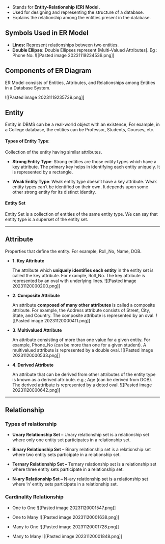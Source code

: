 - Stands for **Entity-Relationship (ER) Model.**
- Used for designing and representing the structure of a database.
- Explains the relationship among the entities present in the database.

## Symbols Used in ER Model
- ****Lines:**** Represent relationships between two entities.
- ****Double Ellipse:**** Double Ellipses represent [Multi-Valued Attributes]. Eg : Phone No.
![[Pasted image 20231119234539.png]]

## Components of ER Diagram
ER Model consists of Entities, Attributes, and Relationships among Entities in a Database System.

![[Pasted image 20231119235739.png]]

## Entity
Entity in DBMS can be a real-world object with an existence, For example, in a College database, the entities can be Professor, Students, Courses, etc.

#### Types of Entity Type:
Collection of the entity having similar attributes.
	
-  **Strong Entity Type**:
	Strong entities are those entity types which have a key attribute. The primary key helps in identifying each entity uniquely. It is represented by a rectangle.
	
- **Weak Entity Type**: 
	Weak entity type doesn’t have a key attribute. Weak entity types can’t be identified on their own. It depends upon some other strong entity for its distinct identity.
	
#### Entity Set 
Entity Set is a collection of entities of the same entity type. We can say that entity type is a superset of the entity set.


-------------------------------------------------------------------------------
## Attribute
Properties that define the entity. For example, Roll_No, Name, DOB.

-  ****1. Key Attribute****
	
	The attribute which ****uniquely identifies each entity**** in the entity set is called the key attribute. For example, Roll_No.
	The key attribute is represented by an oval with underlying lines.
	![[Pasted image 20231120000200.png]]
	
-  ****2. Composite Attribute****
	
	An attribute ****composed of many other attributes**** is called a composite attribute. For example, the Address attribute consists of Street, City, State, and Country.
	The composite attribute is represented by an oval.
	![[Pasted image 20231120000411.png]]
	
-  ****3. Multivalued Attribute****
	
	An attribute consisting of more than one value for a given entity. For example, Phone_No (can be more than one for a given student).
	A multivalued attribute is represented by a double oval.
	![[Pasted image 20231120000533.png]]
	
-  ****4. Derived Attribute****
	
	An attribute that can be derived from other attributes of the entity type is known as a derived attribute. e.g.; Age (can be derived from DOB).
	The derived attribute is represented by a doted oval.
	![[Pasted image 20231120000642.png]]

-------------------------------------------------------------------------------

## Relationship

### Types of relationship
	
- **Unary Relationship Set –** Unary relationship set is a relationship set where only one entity set participates in a relationship set.
	
- **Binary Relationship Set –** Binary relationship set is a relationship set where two entity sets participate in a relationship set.
	
- **Ternary Relationship Set –** Ternary relationship set is a relationship set where three entity sets participate in a relationship set.
	
- **N-ary Relationship Set –** N-ary relationship set is a relationship set where ‘n’ entity sets participate in a relationship set.

### Cardinality Relationship

- One to One
	![[Pasted image 20231120001547.png]]
	
- One to Many
	![[Pasted image 20231120001638.png]]

- Many to One
	![[Pasted image 20231120001728.png]]
	
- Many to Many
	![[Pasted image 20231120001848.png]]
